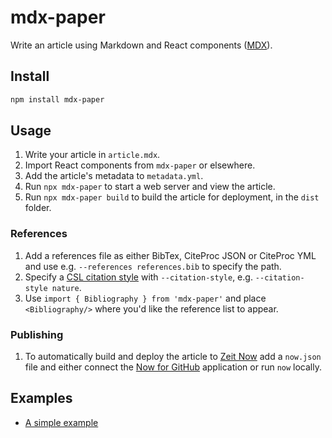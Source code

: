 # mdx-paper

Write an article using Markdown and React components ([MDX](https://mdxjs.com/)).

## Install

```sh
npm install mdx-paper
```

## Usage

1. Write your article in `article.mdx`.
1. Import React components from `mdx-paper` or elsewhere.
1. Add the article's metadata to `metadata.yml`.
1. Run `npx mdx-paper` to start a web server and view the article.
1. Run `npx mdx-paper build` to build the article for deployment, in the `dist` folder.

### References

1. Add a references file as either BibTex, CiteProc JSON or CiteProc YML and use e.g. `--references references.bib` to specify the path.
1. Specify a [CSL citation style](https://citationstyles.org/authors/) with `--citation-style`, e.g. `--citation-style nature`.
1. Use `import { Bibliography } from 'mdx-paper'` and place `<Bibliography/>` where you'd like the reference list to appear.

### Publishing

1. To automatically build and deploy the article to [Zeit Now](https://zeit.co/now) add a `now.json` file and either connect the [Now for GitHub](https://zeit.co/github) application or run `now` locally.


## Examples

* [A simple example](https://github.com/hubgit/mdx-paper-example)


